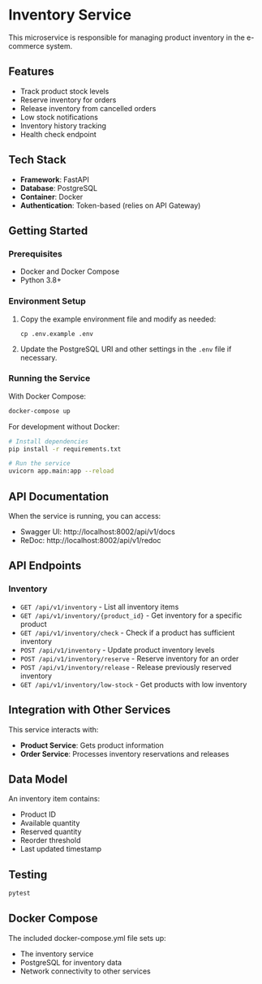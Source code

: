 # Inventory Service

This microservice is responsible for managing product inventory in the e-commerce system.

## Features

- Track product stock levels
- Reserve inventory for orders
- Release inventory from cancelled orders
- Low stock notifications
- Inventory history tracking
- Health check endpoint

## Tech Stack

- **Framework**: FastAPI
- **Database**: PostgreSQL
- **Container**: Docker
- **Authentication**: Token-based (relies on API Gateway)

## Getting Started

### Prerequisites

- Docker and Docker Compose
- Python 3.8+

### Environment Setup

1. Copy the example environment file and modify as needed:
   ```
   cp .env.example .env
   ```

2. Update the PostgreSQL URI and other settings in the `.env` file if necessary.

### Running the Service

With Docker Compose:

```bash
docker-compose up
```

For development without Docker:

```bash
# Install dependencies
pip install -r requirements.txt

# Run the service
uvicorn app.main:app --reload
```

## API Documentation

When the service is running, you can access:

- Swagger UI: http://localhost:8002/api/v1/docs
- ReDoc: http://localhost:8002/api/v1/redoc

## API Endpoints

### Inventory

- `GET /api/v1/inventory` - List all inventory items
- `GET /api/v1/inventory/{product_id}` - Get inventory for a specific product
- `GET /api/v1/inventory/check` - Check if a product has sufficient inventory
- `POST /api/v1/inventory` - Update product inventory levels
- `POST /api/v1/inventory/reserve` - Reserve inventory for an order
- `POST /api/v1/inventory/release` - Release previously reserved inventory
- `GET /api/v1/inventory/low-stock` - Get products with low inventory

## Integration with Other Services

This service interacts with:

- **Product Service**: Gets product information
- **Order Service**: Processes inventory reservations and releases

## Data Model

An inventory item contains:
- Product ID
- Available quantity
- Reserved quantity
- Reorder threshold
- Last updated timestamp

## Testing

```bash
pytest
```

## Docker Compose

The included docker-compose.yml file sets up:
- The inventory service
- PostgreSQL for inventory data
- Network connectivity to other services